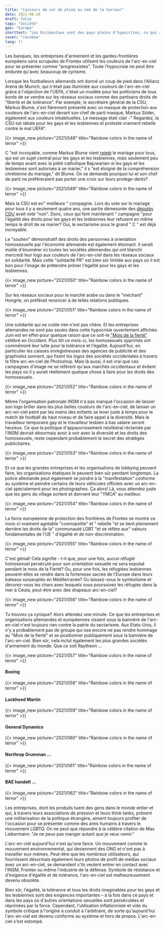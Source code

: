 ```yaml
---
title: "Couleurs de sol de pluie au nom de la terreur"
date: 2021-06-28
draft: false
tags: "Société"
geo: "Europe"
shorttext: "Les Occidentaux sont des pays pleins d'hypocrites, ce qui se reflétait très bien dans l'arrogance hongroise et allemande."
cover: "rainbow"
lang: fr
---
```


Les banques, les entreprises d'armement et les gardes-frontières européens sans scrupules de Frontex utilisent les couleurs de l'arc-en-ciel pour se présenter comme "progressistes". Toute l'hypocrisie ne peut être endurée qu'avec beaucoup de cynisme.

Lorsque les footballeurs allemands ont donné un coup de pied dans l'Allianz Arena de Munich, qui n'était pas illuminée aux couleurs de l'arc-en-ciel grâce à l'objection de l'UEFA, c'était un modèle pour les politiciens de tous bords de se vendre sur les réseaux sociaux comme des partisans droits de "liberté et de tolérance". Par exemple, le secrétaire général de la CSU, Markus Blume, s'est fièrement présenté avec un masque de protection aux couleurs de l'arc-en-ciel devant son chef de parti masqué, Markus Söder, également aux couleurs inhabituelles. Le message était clair -" Regardez, la CSU est idéale pour les gays et les lesbiennes et proteste vraiment rebelle contre le mal UEFA".

{{< image_new picture="2021/048" title="Rainbow colors in the name of terror" >}}

C "est incroyable, comme Markus Blume vient [rejeté](https://www.deutschlandfunk.de/ehe-fuer-alle-das-entfernt-sich-vom-christlichen.694.de.html?dram:article_id=389831 "Das entfernt sich vom christlichen Eheverständnis") le mariage pour tous, qui est un sujet central pour les gays et les lesbiennes, mais seulement peu de temps avant avec la piété catholique Bajuwarian-si les gays et les lesbiennes sont autorisés à se marier," il s "est éloigné de la compréhension chrétienne du mariage," dit Blume. On se demande pourquoi lui et son chef de parti ne préféreraient pas porter une croix sur leurs protège-dents?

{{< image_new picture="2021/049" title="Rainbow colors in the name of terror" >}}

Mais la CSU est en" meilleure " compagnie. Lors du vote sur le mariage pour tous il y a seulement quatre ans, une partie démesurée des [députés CDU](https://www.bundestag.de/parlament/plenum/abstimmung/abstimmung?id=486 "Eheschließung für Personen gleichen Geschlechts") avait voté "non". Donc, ceux qui font maintenant " campagne "pour l'égalité des droits pour les gays et les lesbiennes leur refusent en même temps le droit de se marier? Oui, le sectarisme sous le grand " C " est déjà incroyable.

Le "soutien" démonstratif des droits des personnes à orientation homosexuelle par l'économie allemande est également étonnant. Il serait inutile d'énumérer ici toutes les sociétés allemandes qui ont blanchi mercredi leur logo aux couleurs de l'arc-en-ciel dans les réseaux sociaux en solidarité. Mais cette "solidarité PR" est bien sûr limitée aux pays où il est bon pour l'image de prétendre prôner l'égalité pour les gays et les lesbiennes.

{{< image_new picture="2021/050" title="Rainbow colors in the name of terror" >}}

Sur les réseaux sociaux pour le marché arabe ou dans le "méchant" Hongrie, on préférait renoncer à de telles relations publiques.

{{< image_new picture="2021/051" title="Rainbow colors in the name of terror" >}}

Une solidarité qui ne coûte rien n'est pas chère. Et les entreprises allemandes ne sont pas seules dans cette hypocrisie ouvertement affichée. Juin est en effet-pour quelque raison que ce soit-le ["Mois de la fierté"](https://www.t-online.de/leben/liebe/id_90156632/-pride-month-darum-feiert-die-welt-im-juni-mit-regenbogenfahnen.html "Darum feiert die Welt im Juni den Pride Month") célébré en Occident. Plus tôt ce mois-ci, les homosexuels opprimés ont commémoré leur lutte pour la tolérance et l'égalité. Aujourd'hui, en particulier les caisses enregistreuses des agences de publicité et des graphistes sonnent, qui fixent les logos des sociétés occidentales à travers le filtre arc-en-ciel de Photoshop. Mais là aussi, il est vrai que ces campagnes d'image ne se réfèrent qu'aux marchés occidentaux et évitent les pays où il y aurait réellement quelque chose à faire pour les droits des homosexuels.

{{< image_new picture="2021/052" title="Rainbow colors in the name of terror" >}}

Même l'organisation patronale INSM n'a pas manqué l'occasion de laisser son logo briller dans les plus belles couleurs de l'arc-en-ciel, de laisser un arc-en-ciel peint par les mains des enfants se lever juste à temps pour le match de football de haut niveau et de faire appel à la diversité. Mais le travailleur temporaire gay et le travailleur lesbien à bas salaire seront heureux. Ce que la politique d'appauvrissement néolibéral réclamée par l'INSM devrait désormais avoir à voir avec la diversité et les droits des homosexuels, reste cependant probablement le secret des stratèges publicitaires.

{{< image_new picture="2021/053" title="Rainbow colors in the name of terror" >}}

Et ce que les grandes entreprises et les organisations de lobbying peuvent faire, les organisations étatiques le peuvent bien sûr pendant longtemps. La police allemande peut également se joindre à la "manifestation" conforme au système et peindre certains de leurs véhicules officiels avec un arc-en-ciel spécialement pour les photographes. Ça alors! Là, vous attendez juste que les gens du village sortent et donnent leur "YMCA" au meilleur.

{{< image_new picture="2021/054" title="Rainbow colors in the name of terror" >}}

La force européenne de protection des frontières de Frontex se montre ce mois-ci vraiment agréable "cosmopolite" et " rebelle "et se tient pleinement derrière les droits de la" communauté LGBT "et se réfère aux" valeurs fondamentales de l'UE " d'égalité et de non-discrimination.

{{< image_new picture="2021/055" title="Rainbow colors in the name of terror" >}}

C'est génial! Cela signifie - t-il que, pour une fois, aucun réfugié homosexuel persécuté pour son orientation sexuelle ne sera expulsé pendant le mois de la Fierté? Ou, pour une fois, les réfugiées lesbiennes peuvent-elles se rendre dans la forteresse sacrée de l'Europe dans leurs bateaux surpeuplés en Méditerranée? Ou laissez-vous le symbolisme et décorez-vous les chars avec lesquels vous poursuivez les réfugiés dans la mer à Ceuta, peut-être avec des drapeaux arc-en-ciel?

{{< image_new picture="2021/056" title="Rainbow colors in the name of terror" >}}

Tu trouves ça cynique? Alors attendez une minute. Ce que les entreprises et organisations allemandes et européennes vissent sous la bannière de l'arc-en-ciel n'est toujours rien contre la patrie du sectarisme. Aux Etats-Unis, il n'y a probablement pas de groupe qui ose encore ne pas rendre hommage au "Mois de la fierté" et se positionner publiquement sous la bannière de l'arc-en-ciel. Bien sûr, cela inclut également les plus grandes sociétés d'armement du monde. Que ce soit Raytheon ...

{{< image_new picture="2021/057" title="Rainbow colors in the name of terror" >}}

#### Boeing

{{< image_new picture="2021/058" title="Rainbow colors in the name of terror" >}}

#### Lockheed Martin

{{< image_new picture="2021/059" title="Rainbow colors in the name of terror" >}}

#### General Dynamics

{{< image_new picture="2021/060" title="Rainbow colors in the name of terror" >}}

####  Northrop Grumman ...

{{< image_new picture="2021/061" title="Rainbow colors in the name of terror" >}}

#### BAE handelt ...

{{< image_new picture="2021/062" title="Rainbow colors in the name of terror" >}}

Les entreprises, dont les produits tuent des gens dans le monde entier et qui, à travers leurs associations de pression et leurs think tanks, prônent une militarisation de la politique étrangère, aiment toujours profiter de l'occasion pour se présenter comme des amis humains à travers le mouvement LGBTQ. On ne peut que répondre à la célèbre citation de Max Liebermann: "Je ne peux pas manger autant que je veux vomir."

L'arc-en-ciel aujourd'hui n'est qu'une farce. Un mouvement comme le mouvement environnemental, qui deviennent des ONG et n'ont pas à travailler eux-mêmes. Peut-être que les nombreux utilisateurs, qui fournissent désormais également leurs photos de profil de médias sociaux avec un arc-en-ciel, se demandent s'ils veulent entrer en contact avec l'INSM, Frontex ou même l'industrie de la défense. Symbole de résistance et d'exigence d'égalité et de tolérance, l'arc-en-ciel est malheureusement devenu obsolète.

Bien sûr, l'égalité, la tolérance et tous les droits imaginables pour les gays et les lesbiennes sont des exigences importantes – à la fois dans ce pays et dans les pays où d'autres orientations sexuelles sont persécutées et réprimées par la force. Cependant, l'utilisation inflationniste et vide du symbole critique à l'origine a conduit à l'arbitraire, de sorte qu'aujourd'hui l'arc-en-ciel est devenu conforme au système et hors de propos. L'arc-en-ciel s'est estompé.
